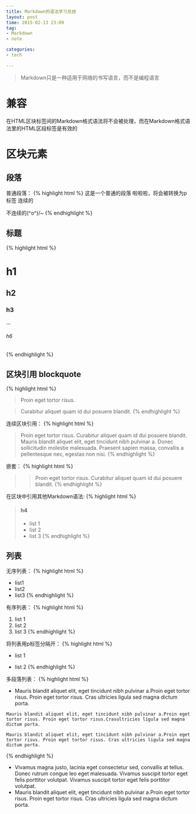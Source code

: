 ```yaml
---
title: Markdown的语法学习总结
layout: post
time: 2015-02-13 23:09
tag:
- Markdown
- note

categories:
- tech

---
```


> Markdown只是一种适用于网络的书写语言，而不是编程语言

# 兼容

在HTML区块标签间的Markdown格式语法将不会被处理，而在Markdown格式语法里的HTML区段标签是有效的

# 区块元素

## 段落
普通段落：
{% highlight html %}
这是一个普通的段落
啦啦啦，将会被转换为p标签
连续的

不连续的\(^o^)/~
{% endhighlight %}

## 标题
{% highlight html %}
# h1
## h2
### h3
...
###### h6
{% endhighlight %}

## 区块引用 blockquote
{% highlight html %}
> Proin eget tortor risus.

> Curabitur aliquet quam id dui posuere blandit.
{% endhighlight %}

连续区块引用：
{% highlight html %}
> Proin eget tortor risus.
> Curabitur aliquet quam id dui posuere blandit.
> Mauris blandit aliquet elit, eget tincidunt nibh pulvinar a.
> Donec sollicitudin molestie malesuada.
> Praesent sapien massa, convallis a pellentesque nec, egestas non nisi.
{% endhighlight %}

嵌套：
{% highlight html %}
> > Proin eget tortor risus. Curabitur aliquet quam id dui posuere blandit.
{% endhighlight %}

在区块中引用其他Markdown语法:
{% highlight html %}
> #### h4
> 
> * list 1
> * list 2
> * list 3
{% endhighlight %}

## 列表
无序列表：
{% highlight html %}
* list1
* list2
* list3
{% endhighlight %}

有序列表：
{% highlight html %}
1. list 1 
2. list 2
3. list 3
{% endhighlight %}

将列表用p标签分隔开：
{% highlight html %}
* list 1

* list 2
{% endhighlight %}

多段落列表：
{% highlight html %}
*   Mauris blandit aliquet elit, eget tincidunt nibh pulvinar a.Proin eget tortor risus. Proin eget tortor risus. Cras ultricies ligula sed magna dictum porta.
<!-- 加入空格可以使段落被p标签分开 -->
    Mauris blandit aliquet elit, eget tincidunt nibh pulvinar a.Proin eget tortor risus. Proin eget tortor risus.Crasultricies ligula sed magna dictum porta.

    Mauris blandit aliquet elit, eget tincidunt nibh pulvinar a.Proin eget tortor risus. Proin eget tortor risus. Cras ultricies ligula sed magna dictum porta.
{% endhighlight %}

*   Vivamus magna justo, lacinia eget consectetur sed, convallis at tellus. Donec rutrum congue leo eget malesuada.
    Vivamus suscipit tortor eget felis porttitor volutpat. Vivamus suscipit tortor eget felis porttitor volutpat.
*   Mauris blandit aliquet elit, eget tincidunt nibh pulvinar a.Proin eget tortor risus. Proin eget tortor risus. Cras
ultricies ligula sed magna dictum porta.
